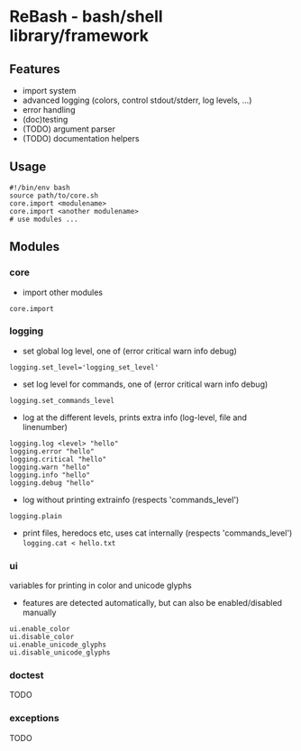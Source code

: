 # ReBash - bash/shell library/framework
## Features
- import system
- advanced logging (colors, control stdout/stderr, log levels, ...)
- error handling
- (doc)testing
- (TODO) argument parser
- (TODO) documentation helpers

## Usage
```
#!/bin/env bash
source path/to/core.sh
core.import <modulename>
core.import <another modulename>
# use modules ...
```

## Modules
### core
- import other modules

`core.import` <module>

### logging
- set global log level, one of (error critical warn info debug)

`logging.set_level='logging_set_level'`
- set log level for commands, one of (error critical warn info debug)

`logging.set_commands_level`
- log at the different levels, prints extra info (log-level, file and linenumber)

```
logging.log <level> "hello"
logging.error "hello"
logging.critical "hello"
logging.warn "hello"
logging.info "hello"
logging.debug "hello"
```
- log without printing extrainfo (respects 'commands_level')

`logging.plain`
- print files, heredocs etc, uses cat internally (respects 'commands_level')
`logging.cat < hello.txt`

### ui
variables for printing in color and unicode glyphs
- features are detected automatically, but can also be enabled/disabled manually
```
ui.enable_color
ui.disable_color
ui.enable_unicode_glyphs
ui.disable_unicode_glyphs
```

### doctest
TODO

### exceptions
TODO

